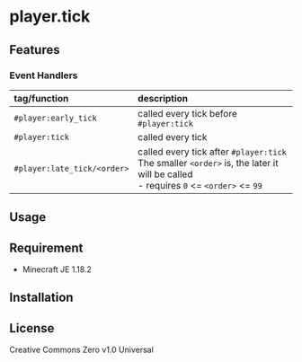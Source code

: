 player.tick
==

## Features

### Event Handlers

|tag/function|description|
|:--|:--|
|`#player:early_tick`|called every tick before `#player:tick`|
|`#player:tick`|called every tick|
|`#player:late_tick/<order>`|called every tick after `#player:tick`<br>The smaller `<order>` is, the later it will be called<br>- requires `0` <= `<order>` <= `99`|

## Usage

## Requirement

- Minecraft JE 1.18.2

## Installation

## License
Creative Commons Zero v1.0 Universal
